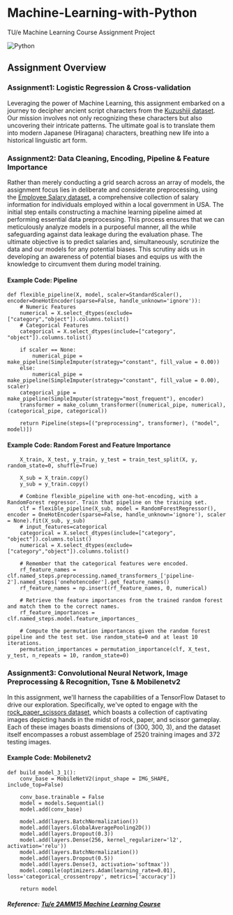# Machine-Learning-with-Python
TU/e Machine Learning Course Assignment Project

![Python](https://img.shields.io/badge/Python-FFD43B?style=for-the-badge&logo=python&logoColor=blue)
  

## Assignment Overview
### Assignment1: Logistic Regression & Cross-validation
Leveraging the power of Machine Learning, this assignment embarked on a journey to decipher ancient script characters from the [Kuzushiji dataset](https://www.openml.org/d/41982). Our mission involves not only recognizing these characters but also uncovering their intricate patterns. The ultimate goal is to translate them into modern Japanese (Hiragana) characters, breathing new life into a historical linguistic art form.


### Assignment2: Data Cleaning, Encoding, Pipeline & Feature Importance
Rather than merely conducting a grid search across an array of models, the assignment focus lies in deliberate and considerate preprocessing, using the [Employee Salary dataset](https://www.openml.org/d/42125), a comprehensive collection of salary information for individuals employed within a local government in USA. The initial step entails constructing a machine learning pipeline aimed at performing essential data preprocessing. This process ensures that we can meticulously analyze models in a purposeful manner, all the while safeguarding against data leakage during the evaluation phase. The ultimate objective is to predict salaries and, simultaneously, scrutinize the data and our models for any potential biases. This scrutiny aids us in developing an awareness of potential biases and equips us with the knowledge to circumvent them during model training.

#### Example Code: Pipeline
```
def flexible_pipeline(X, model, scaler=StandardScaler(), encoder=OneHotEncoder(sparse=False, handle_unknown='ignore')):
    # Numeric Features
    numerical = X.select_dtypes(exclude=["category","object"]).columns.tolist()
    # Categorical Features
    categorical = X.select_dtypes(include=["category", "object"]).columns.tolist()
    
    if scaler == None:
        numerical_pipe = make_pipeline(SimpleImputer(strategy="constant", fill_value = 0.00))
    else:
        numerical_pipe = make_pipeline(SimpleImputer(strategy="constant", fill_value = 0.00), scaler)      
    categorical_pipe = make_pipeline(SimpleImputer(strategy="most_frequent"), encoder)
    transformer = make_column_transformer((numerical_pipe, numerical), (categorical_pipe, categorical))
    
    return Pipeline(steps=[("preprocessing", transformer), ("model", model)])
```

#### Example Code: Random Forest and Feature Importance 
```
    X_train, X_test, y_train, y_test = train_test_split(X, y, random_state=0, shuffle=True)

    X_sub = X_train.copy()
    y_sub = y_train.copy()
    
    # Combine flexible_pipeline with one-hot-encoding, with a RandomForest regressor. Train that pipeline on the training set.
    clf = flexible_pipeline(X_sub, model = RandomForestRegressor(), encoder = OneHotEncoder(sparse=False, handle_unknown='ignore'), scaler = None).fit(X_sub, y_sub)
    # input_features=categorical
    categorical = X.select_dtypes(include=["category", "object"]).columns.tolist()
    numerical = X.select_dtypes(exclude=["category","object"]).columns.tolist()

    # Remember that the categorical features were encoded. 
    rf_feature_names = clf.named_steps.preprocessing.named_transformers_['pipeline-2'].named_steps['onehotencoder'].get_feature_names()
    rf_feature_names = np.insert(rf_feature_names, 0, numerical)

    # Retrieve the feature importances from the trained random forest and match them to the correct names. 
    rf_feature_importances = clf.named_steps.model.feature_importances_ 
    
    # Compute the permutation importances given the random forest pipeline and the test set. Use random_state=0 and at least 10 iterations.
    permutation_importances = permutation_importance(clf, X_test, y_test, n_repeats = 10, random_state=0)
```

### Assignment3: Convolutional Neural Network, Image Preprocessing & Recognition, Tsne & Mobilenetv2
In this assignment, we'll harness the capabilities of a TensorFlow Dataset to drive our exploration. Specifically, we've opted to engage with the [rock_paper_scissors dataset](https://www.tensorflow.org/datasets/catalog/rock_paper_scissors), which boasts a collection of captivating images depicting hands in the midst of rock, paper, and scissor gameplay. Each of these images boasts dimensions of (300, 300, 3), and the dataset itself encompasses a robust assemblage of 2520 training images and 372 testing images.

#### Example Code: Mobilenetv2
```
def build_model_3_1():
    conv_base = MobileNetV2(input_shape = IMG_SHAPE, include_top=False)

    conv_base.trainable = False
    model = models.Sequential()
    model.add(conv_base)
    
    model.add(layers.BatchNormalization())
    model.add(layers.GlobalAveragePooling2D())
    model.add(layers.Dropout(0.3))
    model.add(layers.Dense(256, kernel_regularizer='l2', activation='relu'))
    model.add(layers.BatchNormalization())
    model.add(layers.Dropout(0.5))
    model.add(layers.Dense(3, activation='softmax'))
    model.compile(optimizers.Adam(learning_rate=0.01), loss='categorical_crossentropy', metrics=['accuracy'])

    return model
```



##### Reference: [Tu/e 2AMM15 Machine Learning Course](https://github.com/ML-course)
